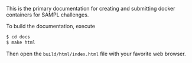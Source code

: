 This is the primary documentation for creating and submitting docker containers for SAMPL challenges.


To build the documentation, execute

```bash
$ cd docs
$ make html
```

Then open the `build/html/index.html` file with your favorite web browser.
